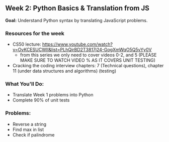## Week 2: Python Basics & Translation from JS

**Goal:** Understand Python syntax by translating JavaScript problems.

### Resources for the week
- CS50 lecture: https://www.youtube.com/watch?v=OvKCESUCWII&list=PLhQjrBD2T3817j24-GogXmWqO5Q5vYy0V
   - from this series we only need to cover videos 0-2, and 5 (PLEASE MAKE SURE TO WATCH VIDEO % AS IT COVERS UNIT TESTING)
- Cracking the coding interview chapters: 7 (Technical questions), chapter 11 (under data structures and algorithms) (testing)

### What You'll Do:
- Translate Week 1 problems into Python
- Complete 90% of unit tests

### Problems:
- Reverse a string
- Find max in list
- Check if palindrome